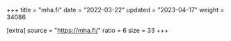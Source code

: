 +++
title = "mha.fi"
date = "2022-03-22"
updated = "2023-04-17"
weight = 34086

[extra]
source = "https://mha.fi/"
ratio = 6
size = 33
+++
